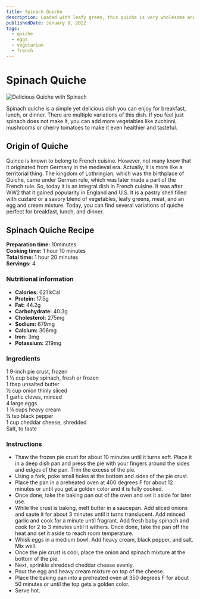 ```yaml
---
title: Spinach Quiche
description: Loaded with leafy green, this quiche is very wholesome and hearty.
publishedDate: January 8, 2022
tags:
  - quiche
  - eggs
  - vegetarian
  - french
---
```


# Spinach Quiche

![Delicious Quiche with Spinach](/spinachquiche.jpg "image")

Spinach quiche is a simple yet delicious dish you can enjoy for breakfast, lunch, or dinner. There are multiple variations of this dish. If you feel just spinach does not make it, you can add more vegetables like zuchinni, mushrooms or cherry tomatoes to make it even healthier and tasteful.

## Origin of Quiche

Quince is known to belong to French cuisine. However, not many know that it originated from Germany in the medieval era. Actually, it is more like a territorial thing. The kingdom of Lothringian, which was the birthplace of Quiche, came under German rule, which was later made a part of the French rule. So, today it is an integral dish in French cuisine. It was after WW2 that it gained popularity in England and U.S. It is a pastry shell filled with custard or a savory blend of vegetables, leafy greens, meat, and an egg and cream mixture. Today, you can find several variations of quiche perfect for breakfast, lunch, and dinner.

## Spinach Quiche Recipe

**Preparation time:** 10minutes  
**Cooking time:** 1 hour 10 minutes  
**Total time:** 1 hour 20 minutes  
**Servings:** 4

### Nutritional information

- **Calories:** 621 kCal
- **Protein:** 17.5g
- **Fat:** 44.2g
- **Carbohydrate:** 40.3g
- **Cholesterol:** 275mg
- **Sodium:** 679mg
- **Calcium:** 306mg
- **Iron:** 3mg
- **Potassium:** 219mg

### Ingredients

1 9-inch pie crust, frozen  
1 ½ cup baby spinach, fresh or frozen  
1 tbsp unsalted butter  
½ cup onion thinly sliced  
1 garlic cloves, minced  
4 large eggs  
1 ¼ cups heavy cream  
¼ tsp black pepper  
1 cup cheddar cheese, shredded  
Salt, to taste

### Instructions

- Thaw the frozen pie crust for about 10 minutes until it turns soft. Place it in a deep dish pan and press the pie with your fingers around the sides and edges of the pan. Trim the excess of the pie.
- Using a fork, poke small holes at the bottom and sides of the pie crust.
- Place the pan in a preheated oven at 400 degrees F for about 12 minutes or until you get a golden color and it is fully cooked.
- Once done, take the baking pan out of the oven and set it aside for later use.
- While the crust is baking, melt butter in a saucepan. Add sliced onions and saute it for about 3 minutes until it turns translucent. Add minced garlic and cook for a minute until fragrant. Add fresh baby spinach and cook for 2 to 3 minutes until it withers. Once done, take the pan off the heat and set it aside to reach room temperature.
- Whisk eggs in a medium bowl. Add heavy cream, black pepper, and salt. Mix well.
- Once the pie crust is cool, place the onion and spinach mixture at the bottom of the pie.
- Next, sprinkle shredded cheddar cheese evenly.
- Pour the egg and heavy cream mixture on top of the cheese.
- Place the baking pan into a preheated oven at 350 degrees F for about 50 minutes or until the top gets a golden color.
- Serve hot.
